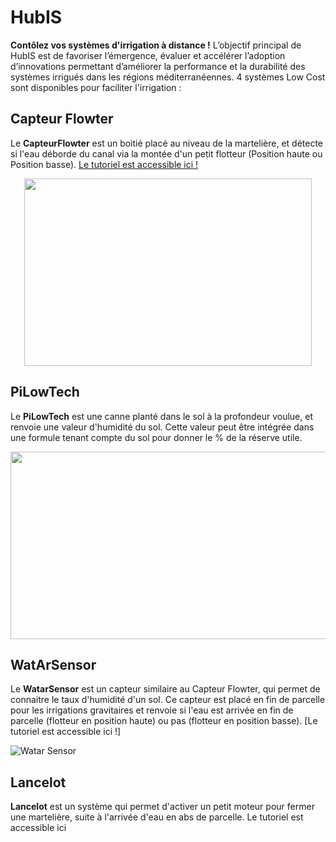 # HubIS

**Contôlez vos systèmes d'irrigation à distance !** L’objectif principal de HubIS est de favoriser l’émergence, évaluer et accélérer l’adoption d’innovations permettant d’améliorer la performance et la durabilité des systèmes irrigués dans les régions méditerranéennes. 4 systèmes Low Cost sont disponibles pour faciliter l'irrigation :

## Capteur Flowter
Le **CapteurFlowter** est un boitié placé au niveau de la martelière, et détecte si l'eau déborde du canal via la montée d'un petit flotteur (Position haute ou Position basse). [Le tutoriel est accessible ici !](https://github.com/Mobilab-AgroTIC/HubIS/tree/main/Capteur_Flowter)

<p align="center">
  <img width="460" height="300" src="https://user-images.githubusercontent.com/24956276/171176651-7885a446-3800-4e8c-ab6d-e9c1b162edfd.png">
</p>

## PiLowTech
Le **PiLowTech** est une canne planté dans le sol à la profondeur voulue, et renvoie une valeur d'humidité du sol. Cette valeur peut être intégrée dans une formule tenant compte du sol pour donner le % de la réserve utile.

<p align="center">
  <img width="660" height="300" src="https://user-images.githubusercontent.com/24956276/171178057-83645072-a6ad-4224-a129-8c37954bd16f.png">
</p>

## WatArSensor
Le **WatarSensor** est un capteur similaire au Capteur Flowter, qui permet de connaitre le taux d'humidité d'un sol. Ce capteur est placé en fin de parcelle pour les irrigations gravitaires et renvoie si l'eau est arrivée en fin de parcelle (flotteur en position haute) ou pas (flotteur en position basse). [Le tutoriel est accessible ici !]

![Watar Sensor](https://user-images.githubusercontent.com/24956276/171176488-8cc74e6c-c3f6-4d16-8e4a-b6d77da6c881.jpg)

## Lancelot

**Lancelot** est un système qui permet d'activer un petit moteur pour fermer une martelière, suite à l'arrivée d'eau en abs de parcelle. Le tutoriel est accessible ici
